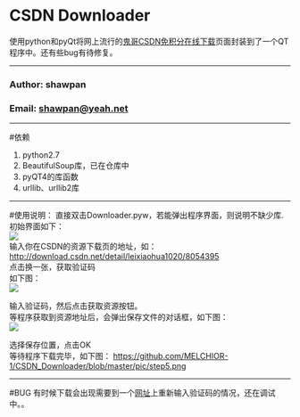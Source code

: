 CSDN Downloader
===========================
使用python和pyQt将网上流行的[鬼哥CSDN免积分在线下载](http://www.juming.com/Csdn/ "http://www.juming.com/Csdn/")页面封装到了一个QT程序中。还有些bug有待修复。

*******
###             Author: shawpan
###             Email:  shawpan@yeah.net
*********
#依赖
1. python2.7  
2. BeautifulSoup库，已在仓库中  
3. pyQT4的库函数  
4. urllib、urllib2库  

*********
#使用说明：
直接双击Downloader.pyw，若能弹出程序界面，则说明不缺少库.初始界面如下：  
![](https://github.com/MELCHIOR-1/CSDN_Downloader/blob/master/pic/init.png)  
输入你在CSDN的资源下载页的地址，如：http://download.csdn.net/detail/leixiaohua1020/8054395  
点击换一张，获取验证码  
如下图：  
![](https://github.com/MELCHIOR-1/CSDN_Downloader/blob/master/pic/step3.png)
  
输入验证码，然后点击获取资源按钮。  
等程序获取到资源地址后，会弹出保存文件的对话框，如下图：  
![](https://github.com/MELCHIOR-1/CSDN_Downloader/blob/master/pic/step4.png)  
  
选择保存位置，点击OK  
等待程序下载完毕，如下图：
https://github.com/MELCHIOR-1/CSDN_Downloader/blob/master/pic/step5.png

***********
#BUG
有时候下载会出现需要到一个[网址](http://www.juming.com/Csdn/csdnyzm.htm)上重新输入验证码的情况，还在调试中。。
